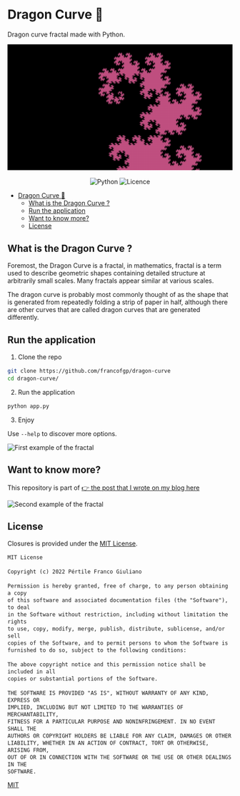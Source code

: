 # Dragon Curve 🐉
Dragon curve fractal made with Python.

![](assets/line-length-2.png)

<div align="center">

  ![Python](https://img.shields.io/badge/python-3670A0?style=for-the-badge&logo=python&logoColor=ffdd54)
  ![Licence](https://img.shields.io/github/license/Ileriayo/markdown-badges?style=for-the-badge)
</div>

- [Dragon Curve 🐉](#dragon-curve-)
  - [What is the Dragon Curve ?](#what-is-the-dragon-curve-)
  - [Run the application](#run-the-application)
  - [Want to know more?](#want-to-know-more)
  - [License](#license)

## What is the Dragon Curve ?
Foremost, the Dragon Curve is a fractal, in mathematics, fractal is a term used to describe geometric shapes containing detailed structure at arbitrarily small scales. Many fractals appear similar at various scales.

The dragon curve is probably most commonly thought of as the shape that is generated from repeatedly folding a strip of paper in half, although there are other curves that are called dragon curves that are generated differently.

## Run the application


1. Clone the repo
```bash
git clone https://github.com/francofgp/dragon-curve
cd dragon-curve/
```

2. Run the application
```bash
python app.py
```
3. Enjoy

Use `--help` to discover more options.

![First example of the fractal](assets/dragon_curve_asset_animated.gif)

## Want to know more?

This repository is part of [👉 the post that I wrote on my blog here](https://www.giulianopertile.com/blog/dragon-curve-in-python/)

![Second example of the fractal](assets/dragon_curve_asset_round.png)

## License

Closures is provided under the [MIT License](https://github.com/vhesener/Closures/blob/master/LICENSE).

```text
MIT License

Copyright (c) 2022 Pértile Franco Giuliano

Permission is hereby granted, free of charge, to any person obtaining a copy
of this software and associated documentation files (the "Software"), to deal
in the Software without restriction, including without limitation the rights
to use, copy, modify, merge, publish, distribute, sublicense, and/or sell
copies of the Software, and to permit persons to whom the Software is
furnished to do so, subject to the following conditions:

The above copyright notice and this permission notice shall be included in all
copies or substantial portions of the Software.

THE SOFTWARE IS PROVIDED "AS IS", WITHOUT WARRANTY OF ANY KIND, EXPRESS OR
IMPLIED, INCLUDING BUT NOT LIMITED TO THE WARRANTIES OF MERCHANTABILITY,
FITNESS FOR A PARTICULAR PURPOSE AND NONINFRINGEMENT. IN NO EVENT SHALL THE
AUTHORS OR COPYRIGHT HOLDERS BE LIABLE FOR ANY CLAIM, DAMAGES OR OTHER
LIABILITY, WHETHER IN AN ACTION OF CONTRACT, TORT OR OTHERWISE, ARISING FROM,
OUT OF OR IN CONNECTION WITH THE SOFTWARE OR THE USE OR OTHER DEALINGS IN THE
SOFTWARE.
```


[MIT](https://choosealicense.com/licenses/mit/)
